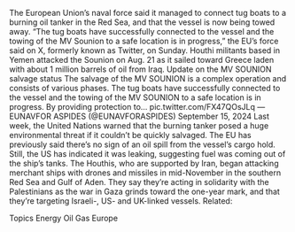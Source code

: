 The European Union’s naval force said it managed to connect tug boats to a burning oil tanker in the Red Sea, and that the vessel is now being towed away.
“The tug boats have successfully connected to the vessel and the towing of the MV Sounion to a safe location is in progress,” the EU’s force said on X, formerly known as Twitter, on Sunday.
Houthi militants based in Yemen attacked the Sounion on Aug. 21 as it sailed toward Greece laden with about 1 million barrels of oil from Iraq.
Update on the MV SOUNION salvage status
The salvage of the MV SOUNION is a complex operation and consists of various phases.
The tug boats have successfully connected to the vessel and the towing of the MV SOUNION to a safe location is in progress.
By providing protection to… pic.twitter.com/FX47QOsJLq
— EUNAVFOR ASPIDES (@EUNAVFORASPIDES) September 15, 2024
Last week, the United Nations warned that the burning tanker posed a huge environmental threat if it couldn’t be quickly salvaged.
The EU has previously said there’s no sign of an oil spill from the vessel’s cargo hold. Still, the US has indicated it was leaking, suggesting fuel was coming out of the ship’s tanks.
The Houthis, who are supported by Iran, began attacking merchant ships with drones and missiles in mid-November in the southern Red Sea and Gulf of Aden. They say they’re acting in solidarity with the Palestinians as the war in Gaza grinds toward the one-year mark, and that they’re targeting Israeli-, US- and UK-linked vessels.
Related:

Topics
Energy
Oil Gas
Europe
